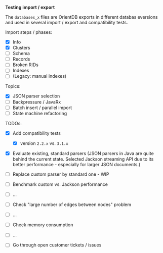 **Testing import / export**

The `databases_x` files are OrientDB exports in different databas eversions and used in several import / export and compatibility tests.

Import steps / phases:
- [x] Info
- [x] Clusters
- [ ] Schema
- [ ] Records
- [ ] Broken RIDs
- [ ] Indexes
- [ ] (Legacy: manual indexes)

Topics:
- [x] JSON parser selection
- [ ] Backpressure / JavaRx
- [ ] Batch insert / parallel import
- [ ] State machine refactoring

TODOs:
- [x] Add compatibility tests
    - [x] version `2.2.x` vs. `3.1.x`
- [x] Evaluate existing, standard parsers (JSON parsers in Java are quite behind the current state.
Selected Jackson streaming API due to its better performance - especially for larger JSON documents.)
- [ ] Replace custom parser by standard one - WIP
- [ ] Benchmark custom vs. Jackson performance
- [ ] ...
- [ ] Check "large number of edges between nodes" problem
- [ ] ...
- [ ] Check memory consumption
- [ ] ...
- [ ] Go through open customer tickets / issues

 
 


